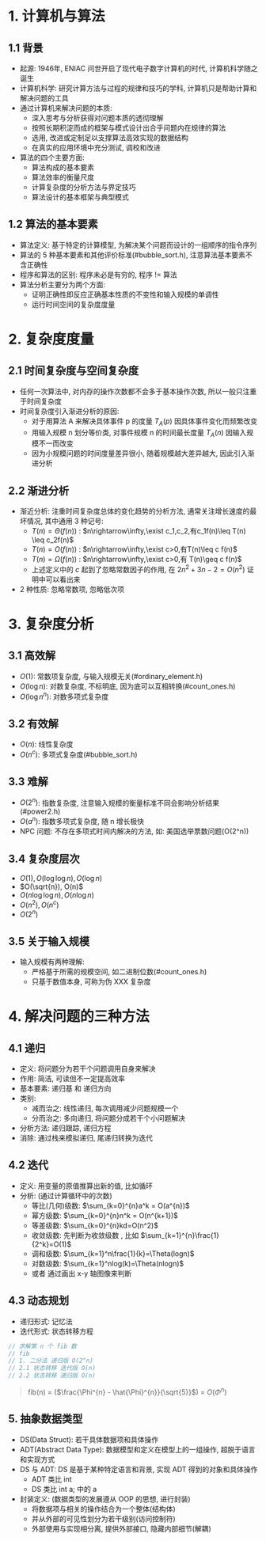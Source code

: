 # 1. 计算机与算法

## 1.1 背景

- 起源: 1946年, ENIAC 问世开启了现代电子数字计算机的时代, 计算机科学随之诞生
- 计算机科学: 研究计算方法与过程的规律和技巧的学科, 计算机只是帮助计算和解决问题的工具
- 通过计算机来解决问题的本质:
  - 深入思考与分析获得对问题本质的透彻理解
  - 按照长期积淀而成的框架与模式设计出合乎问题内在规律的算法
  - 选用, 改进或定制足以支撑算法高效实现的数据结构
  - 在真实的应用环境中充分测试, 调校和改进
- 算法的四个主要方面:
  - 算法构成的基本要素
  - 算法效率的衡量尺度
  - 计算复杂度的分析方法与界定技巧
  - 算法设计的基本框架与典型模式

## 1.2 算法的基本要素

- 算法定义: 基于特定的计算模型, 为解决某个问题而设计的一组顺序的指令序列
- 算法的 5 种基本要素和其他评价标准(#bubble_sort.h), 注意算法基本要素不含正确性
- 程序和算法的区别: 程序未必是有穷的, 程序 != 算法
- 算法分析主要分为两个方面:
  - 证明正确性即反应正确基本性质的不变性和输入规模的单调性
  - 运行时间空间的复杂度度量

# 2. 复杂度度量

## 2.1 时间复杂度与空间复杂度

- 任何一次算法中, 对内存的操作次数都不会多于基本操作次数, 所以一般只注重于时间复杂度
- 时间复杂度引入渐进分析的原因:
  - 对于用算法 A 来解决具体事件 p 的度量 $T_A(p)$ 因具体事件变化而频繁改变
  - 用输入规模 n 划分等价类, 对事件规模 n 的时间最长度量 $T_A(n)$ 因输入规模不一而改变
  - 因为小规模问题的时间度量差异很小, 随着规模越大差异越大, 因此引入渐进分析

## 2.2 渐进分析

- 渐近分析: 注重时间复杂度总体的变化趋势的分析方法, 通常关注增长速度的最坏情况, 其中通用 3 种记号:
  - $T(n) = \Theta(f(n))$ : $n\rightarrow\infty,\exist c_1,c_2,有c_1f(n)\leq T(n) \leq c_2f(n)$
  - $T(n) = O(f(n))$ : $n\rightarrow\infty,\exist c>0,有T(n)\leq c f(n)$
  - $T(n) = \Omega(f(n))$ : $n\rightarrow\infty,\exist c>0,有 T(n)\geq c f(n)$
  - 上述定义中的 $c$ 起到了忽略常数因子的作用, 在 $2n^2+3n-2 = O(n^2)$ 证明中可以看出来
- 2 种性质: 忽略常数项, 忽略低次项

# 3. 复杂度分析

## 3.1 高效解

- $O(1)$: 常数项复杂度, 与输入规模无关(#ordinary_element.h)
- $O(\log{n})$: 对数复杂度, 不标明底, 因为底可以互相转换(#count_ones.h)
- $O(\log{n^n})$: 对数多项式复杂度

## 3.2 有效解

- $O(n)$: 线性复杂度
- $O(n^c)$: 多项式复杂度(#bubble_sort.h)

## 3.3 难解

- $O(2^n)$: 指数复杂度, 注意输入规模的衡量标准不同会影响分析结果(#power2.h)
- $O(a^n)$: 指数多项式复杂度, 随 n 增长极快
- NPC 问题: 不存在多项式时间内解决的方法, 如: 美国选举票数问题(O(2^n))

## 3.4 复杂度层次

- $O(1), O(\log{\log{n}}), O(\log{n})$
- $O(\sqrt{n}), O(n)$
- $O(n\log{\log{n}}),O(n\log{n})$
- $O(n^2),O(n^c)$
- $O(2^n)$

## 3.5 关于输入规模

- 输入规模有两种理解:
  - 严格基于所需的规模空间, 如二进制位数(#count_ones.h)
  - 只基于数值本身, 可称为伪 XXX 复杂度

# 4. 解决问题的三种方法

## 4.1 递归

- 定义: 将问题分为若干个问题调用自身来解决
- 作用: 简洁, 可读但不一定提高效率
- 基本要素: 递归基 和 递归方向
- 类别:
  - 减而治之: 线性递归, 每次调用减少问题规模一个
  - 分而治之: 多向递归, 将问题分成若干个小问题解决
- 分析方法: 递归跟踪, 递归方程
- 消除: 通过栈来模拟递归, 尾递归转换为迭代

## 4.2 迭代

- 定义: 用变量的原值推算出新的值, 比如循环
- 分析: (通过计算循环中的次数)
  - 等比(几何)级数: $\sum_{k=0}^{n}a^k = O(a^{n})$
  - 幂方级数: $\sum_{k=0}^{n}n^k = O(n^{k+1})$
  - 等差级数: $\sum_{k=0}^{n}kd=O(n^2)$
  - 收敛级数: 先判断为收敛级数 , 比如 $\sum_{k=1}^{n}\frac{1}{2^k}=O(1)$
  - 调和级数: $\sum_{k=1}^n\frac{1}{k}=\Theta(logn)$
  - 对数级数: $\sum_{k=1}^nlog(k)=\Theta(nlogn)$
  - 或者 通过画出 x-y 轴图像来判断

## 4.3 动态规划

- 递归形式: 记忆法
- 迭代形式: 状态转移方程

```c++
// 求解第 n 个 fib 数
// fib
// 1. 二分法 递归版 O(2^n)
// 2.1 状态转移 迭代版 O(n)
// 2.2 状态转移 递归版 O(n)
```

> fib(n) = ($\frac{\Phi^{n} - \hat{\Phi}^{n}}{\sqrt{5}}$) = $O(\Phi^n)$

## 5. 抽象数据类型
- DS(Data Struct): 若干具体数据项和具体操作
- ADT(Abstract Data Type): 数据模型和定义在模型上的一组操作, 超脱于语言和实现方式
- DS 与 ADT: DS 是基于某种特定语言和背景, 实现 ADT 得到的对象和具体操作
  - ADT 类比 int
  - DS 类比 int a; 中的 a
- 封装定义: (数据类型的发展遵从 OOP 的思想, 进行封装)
  - 将数据项与相关的操作结合为一个整体(结构体) 
  - 并从外部的可见性划分为若干级别(访问控制符)
  - 外部使用与实现相分离, 提供外部接口, 隐藏内部细节(解耦)